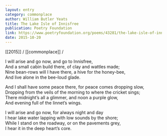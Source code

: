 ```yaml
---
layout: entry
category: commonplace
author: William Butler Yeats
title: The Lake Isle of Innisfree
publication: Poetry Foundation
link: https://www.poetryfoundation.org/poems/43281/the-lake-isle-of-innisfree
date: 2015-10-20
---
```


[[2015]] / [[commonplace]] / 

I will arise and go now, and go to Innisfree, 
<br>And a small cabin build there, of clay and wattles made; 
<br>Nine bean-rows will I have there, a hive for the honey-bee, 
<br>And live alone in the bee-loud glade. 

And I shall have some peace there, for peace comes dropping slow, 
<br>Dropping from the veils of the morning to where the cricket sings; 
<br>There midnight’s all a glimmer, and noon a purple glow, 
<br>And evening full of the linnet’s wings. 

I will arise and go now, for always night and day 
<br>I hear lake water lapping with low sounds by the shore; 
<br>While I stand on the roadway, or on the pavements grey, 
<br>I hear it in the deep heart’s core.